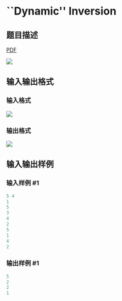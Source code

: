 # ``Dynamic&#039;&#039; Inversion

## 题目描述

[problemUrl]: https://uva.onlinejudge.org/index.php?option=com_onlinejudge&Itemid=8&category=229&page=show_problem&problem=3141

[PDF](https://uva.onlinejudge.org/external/119/p11990.pdf)

![](https://cdn.luogu.com.cn/upload/vjudge_pic/UVA11990/b71ec5ebd8beb2b30e521503dc747b432985e49d.png)

## 输入输出格式

### 输入格式

![](https://cdn.luogu.com.cn/upload/vjudge_pic/UVA11990/14ff83c5754eeea259a3afdef2faa38dc7d7f077.png)

### 输出格式

![](https://cdn.luogu.com.cn/upload/vjudge_pic/UVA11990/2d1a4d05faa8a92fef49bb256c921004fee850d6.png)

## 输入输出样例

### 输入样例 #1

```cpp
5 4
1
5
3
4
2
5
1
4
2
```


### 输出样例 #1

```cpp
5
2
2
1
```


